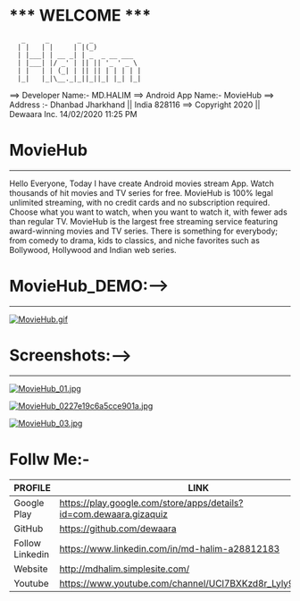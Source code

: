 #                       *** WELCOME ***



	   _     _       _  _
	  | |   | |     | |(_)
	  | |___| | __ _| | _  _ __ ___
	  | |___| |/ _' | || || '_ ' _ \
	  | |   | | (_| | || || | | | | |
 	  |_|   |_|\__._|_||_||_| |_| |_|



==> Developer Name:- MD.HALIM ==> Android App Name:- MovieHub ==> Address :- Dhanbad Jharkhand || India 828116 ==> Copyright 2020 || Dewaara Inc. 14/02/2020 11:25 PM

# MovieHub
----------

Hello Everyone, Today I have create Android movies stream App. Watch thousands of hit movies and TV series for free. MovieHub is 100% legal unlimited streaming, with no credit cards and no subscription required. Choose what you want to watch, when you want to watch it, with fewer ads than regular TV. MovieHub is the largest free streaming service featuring award-winning movies and TV series. There is something for everybody; from comedy to drama, kids to classics, and niche favorites such as Bollywood, Hollywood and Indian web series.

# MovieHub_DEMO:-->
------------------- 

[![MovieHub.gif](https://s6.gifyu.com/images/MovieHub.gif)](https://gifyu.com/image/lyYB)


# Screenshots:-->
-----------------

[![MovieHub_01.jpg](https://s6.gifyu.com/images/MovieHub_01.jpg)](https://gifyu.com/image/lyfW)

[![MovieHub_0227e19c6a5cce901a.jpg](https://s6.gifyu.com/images/MovieHub_0227e19c6a5cce901a.jpg)](https://gifyu.com/image/lyYe)

[![MovieHub_03.jpg](https://s6.gifyu.com/images/MovieHub_03.jpg)](https://gifyu.com/image/lyfr)


# Follw Me:-

| PROFILE | LINK |
| ------ | ------ |
| Google Play | https://play.google.com/store/apps/details?id=com.dewaara.gizaquiz |
| GitHub | https://github.com/dewaara |
| Follow Linkedin | https://www.linkedin.com/in/md-halim-a28812183 |
| Website | http://mdhalim.simplesite.com/ |
| Youtube | https://www.youtube.com/channel/UCl7BXKzd8r_Lyly91aMEMqg |



